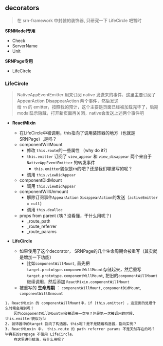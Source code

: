 ## decorators

> 在 srn-framework 中封装的装饰器, 只研究一下 LifeCircle 吧暂时

**SRNModel专用**
- Check
- ServerName
- Unit

**SRNPage专用**
- LifeCircle

### LifeCircle

> NativeAppEventEmitter 用来订阅 native 发送来的事件，这里主要订阅了 AppearAction DisappearAction 两个事件，然后发送   
> 给 rn 的 emitter，按照我的预计，这个主要是页面已经被加载完毕了，后期modal显示隐藏，打开新页面再关闭，native会发送上述两个事件吧

- **ReactMixin**
    - 在LifeCircle中被调用，this指向了调用装饰器的地方（也就是SRNPage）,是吗？
    - componentWillMount
        - 修改 `this.route`的一些属性 （why do it?）
        - `this.emitter` 订阅了 `view_appear` 和 `view_disappear` 两个来自于 `NativeAppEventEmitter` 的转发事件
            - `this.emitter`貌似是rn的吧？还是我们哪里写的呢？
        - 调用 `this.viewDidAppear`
    - componentDidMount
        - 调用 `this.viewDidAppear`
    - componentWillUnmount
        - 解除订阅事件`AppearAction` `DisappearAction`的发送（`activeEmitter = null`）
        - 调用 `this.dealloc`
    - props from parent (咦？没看懂，干什么用呢？)
        - _route_path
        - _route_referrer
        - _route_params
    
- **LifeCircle**
    - 如果使用了这个decorator， SRNPage的几个生命周期会被重写（其实就是增加一下功能）
        - 比如`componentWillMount`, 首先把`target.prototype.componentWillMount`存储起来，然后重写
            `target.prototype.componentWillMount`, 把旧的`componentWillMount`继续调用，然后添加
            `ReactMixin.componentWillMount`
    - 被重写的 **生命周期** ： `componentWillMount`, `componentDidMount`, `componentWillUnmount`

```疑点
1. ReactMixin 的 componentWillMount中，if (this.emitter) ，这里面的处理什么时候会用到呢？
    因为componentWillMount只会被调用一次吧？但是第一次被调用的时候，this.emitter貌似为fa
2. 装饰器中的target 指向了构造器，this呢？是不是随着构造器，指向实例？
3. ReactMinxin 中， this.route 的 path referrer params 不是天然存在的吗？毕竟有的srnpage 不使用 LifeCircle，
    在这里进行赋值，有什么用呢？
```